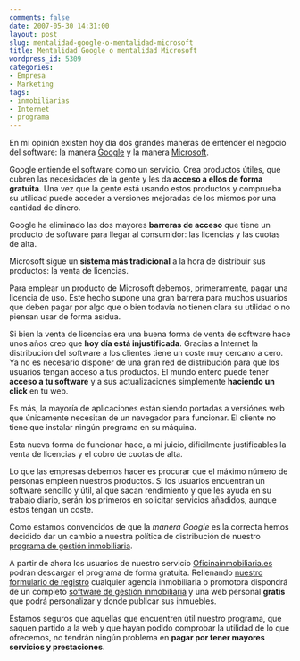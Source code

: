 ```yaml
---
comments: false
date: 2007-05-30 14:31:00
layout: post
slug: mentalidad-google-o-mentalidad-microsoft
title: Mentalidad Google o mentalidad Microsoft
wordpress_id: 5309
categories:
- Empresa
- Marketing
tags:
- inmobiliarias
- Internet
- programa
---
```


En mi opinión existen hoy día dos grandes maneras de entender el negocio del software: la manera [Google](http://www.google.es) y la manera [Microsoft](http://www.microsoft.es).




Google entiende el software como un servicio.  Crea productos útiles, que cubren las necesidades de la gente y les da **acceso a ellos de forma gratuita**.  Una vez que la gente está usando estos productos y comprueba su utilidad puede acceder a versiones mejoradas de los mismos por una cantidad de dinero.




Google ha eliminado las dos mayores **barreras de acceso** que tiene un producto de software para llegar al consumidor: las licencias y las cuotas de alta.




Microsoft sigue un **sistema más tradicional** a la hora de distribuir sus productos: la venta de licencias.




Para emplear un producto de Microsoft debemos, primeramente, pagar una licencia de uso.  Este hecho supone una gran barrera para muchos usuarios que deben pagar por algo que o bien todavía no tienen clara su utilidad o no piensan usar de forma asídua. 




Si bien la venta de licencias era una buena forma de venta de software hace unos años creo que **hoy día está injustificada**.  Gracias a Internet la distribución del software a los clientes tiene un coste muy cercano a cero.  Ya no es necesario disponer de una gran red de distribución para que los usuarios tengan acceso a tus productos.  El mundo entero puede tener **acceso a tu software** y a sus actualizaciones simplemente **haciendo un click** en tu web.




Es más, la mayoría de aplicaciones están siendo portadas a versiónes web que únicamente necesitan de un navegador para funcionar.  El cliente no tiene que instalar ningún programa en su máquina.




Esta nueva forma de funcionar hace, a mi juicio, dificilmente justificables la venta de licencias y el cobro de cuotas de alta.




Lo que las empresas debemos hacer es procurar que el máximo número de personas empleen nuestros productos.  Si los usuarios encuentran un software sencillo y útil, al que sacan rendimiento y que les ayuda en su trabajo diario, serán los primeros en solicitar servicios añadidos, aunque éstos tengan un coste.




Como estamos convencidos de que la _manera Google_ es la correcta hemos decidido dar un cambio a nuestra política de distribución de nuestro [programa de gestión inmobiliaria](http://www.gestioninmuebles.es). 




A partir de ahora los usuarios de nuestro servicio [Oficinainmobiliaria.es](http://www.oficinainmobiliaria.es) podrán descargar el programa de forma gratuita.  Rellenando [nuestro formulario de registro](http://www.oficinainmobiliaria.es/registrar.php) cualquier agencia inmobiliaria o promotora dispondrá de un completo [software de gestión inmobiliaria](http://www.gestioninmuebles.es) y una web personal **gratis** que podrá personalizar y donde publicar sus inmuebles.




Estamos seguros que aquellas que encuentren útil nuestro programa, que saquen partido a la web y que hayan podido comprobar la utilidad de lo que ofrecemos, no tendrán ningún problema en **pagar por tener mayores servicios y prestaciones**.
